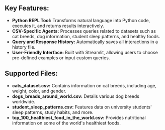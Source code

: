 ## Key Features:
- **Python REPL Tool:** Transforms natural language into Python code, executes it, and returns results interactively.
- **CSV-Specific Agents:** Processes queries related to datasets such as cat breeds, dog information, student sleep patterns, and healthy foods.
- **Query and Response History:** Automatically saves all interactions in a history file.
- **User-Friendly Interface:** Built with Streamlit, allowing users to choose pre-defined examples or input custom queries.

## Supported Files:
- **cats_dataset.csv:** Contains information on cat breeds, including age, weight, color, and gender.
- **dogs_breads_around_world.csv:** Details various dog breeds worldwide.
- **student_sleep_patterns.csv:** Features data on university students' sleep patterns, study habits, and more.
- **top_100_healthiest_food_in_the_world.csv:** Provides nutritional information on some of the world's healthiest foods.
